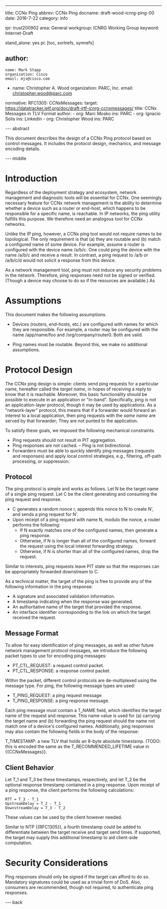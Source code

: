---
title: CCNx Ping
abbrev: CCNx Ping
docname: draft-wood-icnrg-ping-00
date: 2016-7-22
category: info

ipr: trust200902
area: General
workgroup: ICNRG Working Group
keyword: Internet-Draft

stand_alone: yes
pi: [toc, sortrefs, symrefs]

author:
 -
    name: Mark Stapp
    organization: Cisco
    email: mjs@cisco.com
 -
    name: Christopher A. Wood
    organization: PARC, Inc.
    email: christopher.wood@parc.com

normative:
    RFC1305:
    CCNxMessages:
        target: https://datatracker.ietf.org/doc/draft-irtf-icnrg-ccnxmessages/
        title: CCNx Messages in TLV Format
        author:
            -
                org: Marc Mosko
                ins: PARC
            -
                org: Ignacio Solis
                ins: LinkedIn
            -
                org: Christopher Wood
                ins: PARC

--- abstract

This document describes the design of a CCNx Ping protocol based on control
messages. It includes the protocol design, mechanics, and message encoding 
details. 

--- middle

# Introduction

Regardless of the deployment strategy and ecosystem, network management and 
diagnostic tools will be essential for CCNx. One seemingly necessary feature
for CCNx network management is the ability to determine whether a device such
as a router or end-host, which happens to be responsible for a specific name, 
is reachable. In IP networks, the ping utility fulfills this purpose. We therefore 
need an analogous tool for CCNx networks. 

Unlike the IP ping, however, a CCNx ping tool would not require names to be topological. 
The only requirement is that (a) they are routable and (b) match a configured name of 
some device. For example, assume a router is configured with the device name /a/b/c. 
One could ping the device with the name /a/b/c and receive a result. In contrast, a ping 
request to /a/b or /a/b/c/d would not solicit a response from this device. 

As a network management tool, ping must not induce any security problems in the network. 
Therefore, ping responses need not be signed or verified. (Though a device may choose
to do so if the resources are available.) As

# Assumptions

This document makes the following assumptions.

- Devices (routers, end-hosts, etc.) are configured with names for which they are responsible. 
 For example, a router may be configured with the name /app/name/foo and /org/company/router0.
 Both are valid. 

- Ping names must be routable. Beyond this, we make no additional assumptions.

# Protocol Design

The CCNx ping design is simple: clients send ping requests for a particular name, hereafter
called the *target name*, in hopes of receiving a reply to know that it is reachable. 
Moreover, this basic functionality should be possible to execute in an application or "in-band".
Specifically, ping is not an application-layer protocol, though it may be used by applications.
As a "network-layer" protocol, this means that if a forwarder would forward an interest to a local
application, then ping requests with the *same name* are served by that forwarder; They are not
punted to the application.

To satisfy these goals, we imposed the following mechanical constraints. 

- Ping requests should not result in PIT aggregation.
- Ping responses are not cached.
– Ping is not bidirectional.
- Forwarders must be able to quickly identify ping messages (requests and responses) and apply
 local control strategies, e.g., filtering, off-path processing, or suppression.

## Protocol

The ping protocol is simple and works as follows. Let N be the target name of 
a single ping request. Let C be the client generating and consuming the ping request
and response. 

- C generates a random nonce r, appends this nonce to N to create N', and sends a ping request for N'.
- Upon receipt of a ping request with name N, modulo the nonce, a router performs the following:
    - If N exactly matches one of the configured names, then generate a ping response. 
    - Otherwise, if N is longer than all of the configured names, forward the request using
    the local interest forwarding strategy.
    - Otherwise, if N is shorter than all of the configured names, drop the request.

Similar to interests, ping requests leave PIT state so that the responses can be appropriately forwarded
downstream to C.

As a technical matter, the target of the ping is free to provide any of the following information
in the ping response:

- A signature and associated validation information.
- A timestamp indicating when the response was generated.
- An authoritative name of the target that provided the response.
- An interface identifier corresponding to the link on which the target received the request.

## Message Format

To allow for easy identification of ping messages, as well as other future network
management protocol messages, we introduce the following packet types to use for
encoding ping messages:

- PT_CTL_REQUEST: a request control packet.
- PT_CTL_RESPONSE: a response control packet.

Within the packet, different control protocols are de-multiplexed using the message
type. For ping, the following message types are used:

- T_PING_REQUEST: a ping request message
- T_PING_RESPONSE: a ping response message.

Each ping message must contain a T_NAME field, which identifies the target name of the
request and response. This name value is used for (a) carrying the target name and (b)
forwarding the ping request should the name not match one of a device's configured names.
Additionally, ping responses may also contain the following fields
in the body of the response:

T_TIMESTAMP: a new TLV that holds an 8-byte absolute timestamp. (TODO: this is
encoded the same as the T_RECOMMENDED_LIFETIME value in {{CCNxMessages}}. 

## Client Behavior

Let T_1 and T_3 be these timestamps, respectively, and let T_2 be the optional response 
timestamp contained in a ping response. Upon receipt of a ping response, the
client performs the following calculations:

```
RTT = T_3 - T_1
UpstreamDelay = T_2 - T_1
DownstreamDelay = T_3 - T_2
```

These values can be used by the client however needed.

Similar to NTP {{RFC1305}}, a fourth timestamp could be added to differentiate between the 
target receive and target send times. If supported, the target may supply this additional
timestamp to aid client-side computation. 

# Security Considerations

Ping responses should only be signed if the target can afford to do so. Mandatory signatures
could be used as a trivial form of DoS. Also, consumers are recommended, though not required,
to authenticate ping responses. 

--- back
